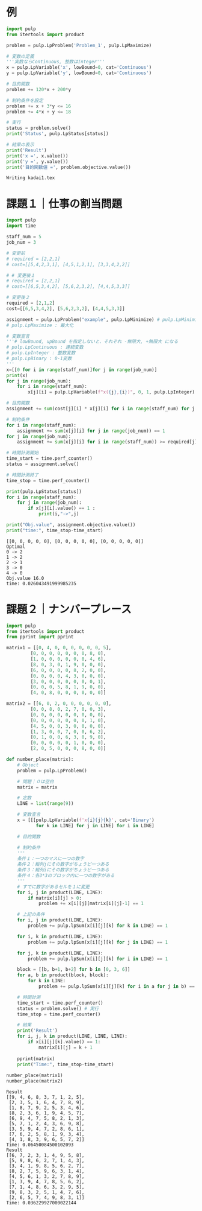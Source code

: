 # 例


```python
import pulp
from itertools import product

problem = pulp.LpProblem('Problem_1', pulp.LpMaximize)

# 変数の定義
'''実数ならContinuous, 整数はInteger'''
x = pulp.LpVariable('x', lowBound=0, cat='Continuous')
y = pulp.LpVariable('y', lowBound=0, cat='Continuous')

# 目的関数
problem += 120*x + 200*y

# 制約条件を設定
problem += x + 3*y <= 16
problem += 4*x + y <= 18

# 実行
status = problem.solve()
print('Status', pulp.LpStatus[status])

# 結果の表示
print('Result')
print('x =', x.value())
print('y =', y.value())
print('目的関数値 =', problem.objective.value())

```

    Writing kadai1.tex


# 課題１｜仕事の割当問題


```python
import pulp
import time

staff_num = 5 
job_num = 3

# 変更前
# required = [2,2,1] 
# cost=[[5,4,2,3,1], [4,5,1,2,1], [3,3,4,2,2]]

# # 変更後１
# required = [2,2,1] 
# cost=[[6,5,3,4,2], [5,6,2,3,2], [4,4,5,3,3]]

# 変更後２
required = [2,1,2] 
cost=[[6,5,3,4,2], [5,6,2,3,2], [4,4,5,3,3]]

assignment = pulp.LpProblem("example", pulp.LpMinimize) # pulp.LpMinimize : 最小化
# pulp.LpMaximize : 最大化

# 変数宣言
'''# lowBound, upBound を指定しないと、それぞれ -無限大, +無限大 になる 
# pulp.LpContinuous : 連続変数
# pulp.LpInteger : 整数変数
# pulp.LpBinary : 0-1変数
'''
x=[[0 for i in range(staff_num)]for j in range(job_num)]
print(x)
for j in range(job_num):
    for i in range(staff_num):
        x[j][i] = pulp.LpVariable(f"x({j},{i})", 0, 1, pulp.LpInteger)

# 目的関数
assignment += sum(cost[j][i] * x[j][i] for i in range(staff_num) for j in range(job_num))

# 制約条件
for i in range(staff_num):
    assignment += sum(x[j][i] for j in range(job_num)) == 1 
for j in range(job_num):
    assignment += sum(x[j][i] for i in range(staff_num)) >= required[j]

# 時間計測開始
time_start = time.perf_counter()
status = assignment.solve() 

# 時間計測終了
time_stop = time.perf_counter()

print(pulp.LpStatus[status]) 
for i in range(staff_num):
    for j in range(job_num):
        if x[j][i].value() == 1 :
            print(i,"->",j)

print("Obj.value", assignment.objective.value())
print("time:", time_stop-time_start)
```

    [[0, 0, 0, 0, 0], [0, 0, 0, 0, 0], [0, 0, 0, 0, 0]]
    Optimal
    0 -> 2
    1 -> 2
    2 -> 1
    3 -> 0
    4 -> 0
    Obj.value 16.0
    time: 0.026043491999985235


# 課題２｜ナンバープレース


```python
import pulp
from itertools import product
from pprint import pprint

matrix1 = [[0, 4, 0, 0, 0, 0, 0, 0, 5],
         [0, 0, 0, 0, 0, 0, 0, 8, 0],
         [1, 0, 0, 0, 0, 0, 0, 4, 6],
         [8, 0, 3, 0, 1, 9, 0, 0, 0],
         [6, 0, 0, 0, 0, 8, 2, 0, 0],
         [0, 0, 0, 0, 4, 3, 0, 0, 0],
         [3, 0, 0, 0, 0, 0, 0, 0, 1],
         [0, 0, 0, 5, 8, 1, 9, 0, 0],
         [4, 0, 8, 0, 0, 0, 0, 0, 0]] 

matrix2 = [[6, 0, 2, 0, 0, 0, 0, 0, 0],
         [0, 0, 8, 0, 2, 7, 0, 0, 3],
         [0, 0, 0, 0, 0, 0, 0, 0, 0],
         [0, 0, 0, 0, 0, 0, 0, 1, 0],
         [4, 5, 0, 0, 3, 0, 0, 0, 0],
         [1, 3, 0, 0, 7, 0, 0, 6, 2],
         [0, 1, 0, 0, 6, 3, 0, 9, 0],
         [0, 0, 0, 0, 0, 1, 0, 0, 0],
         [2, 0, 5, 0, 0, 0, 8, 0, 0]]

def number_place(matrix):
    # Object
    problem = pulp.LpProblem()

    # 問題｜０は空白
    matrix = matrix

    # 定数
    LINE = list(range(9))

    # 変数宣言
    x = [[[pulp.LpVariable(f'x{i}{j}{k}', cat='Binary')
           for k in LINE] for j in LINE] for i in LINE]           

    # 目的関数

    # 制約条件
    '''
    条件１：一つのマスに一つの数字
    条件２：縦列jにその数字がちょうど一つある
    条件３：縦列iにその数字がちょうど一つある
    条件４：各3*3のブロック内に一つの数字がある
    '''
    # すでに数字があるセルを１に変更
    for i, j in product(LINE, LINE):
        if matrix[i][j] > 0:
            problem += x[i][j][matrix[i][j]-1] == 1

    # 上記の条件
    for i, j in product(LINE, LINE):
        problem += pulp.lpSum(x[i][j][k] for k in LINE) == 1

    for i, k in product(LINE, LINE):
        problem += pulp.lpSum(x[i][j][k] for j in LINE) == 1

    for j, k in product(LINE, LINE):
        problem += pulp.lpSum(x[i][j][k] for i in LINE) == 1

    block = [[b, b+1, b+2] for b in [0, 3, 6]]
    for a, b in product(block, block):
        for k in LINE:
            problem += pulp.lpSum(x[i][j][k] for i in a for j in b) == 1

    # 時間計測
    time_start = time.perf_counter()
    status = problem.solve() # 実行
    time_stop = time.perf_counter()

    # 結果
    print('Result')
    for i, j, k in product(LINE, LINE, LINE):
        if x[i][j][k].value() == 1:
            matrix[i][j] = k + 1
        
    pprint(matrix)
    print("Time:", time_stop-time_start)
    
number_place(matrix1)
number_place(matrix2)
```

    Result
    [[9, 4, 6, 8, 3, 7, 1, 2, 5],
     [2, 3, 5, 1, 6, 4, 7, 8, 9],
     [1, 8, 7, 9, 2, 5, 3, 4, 6],
     [8, 2, 3, 6, 1, 9, 4, 5, 7],
     [6, 9, 4, 7, 5, 8, 2, 1, 3],
     [5, 7, 1, 2, 4, 3, 6, 9, 8],
     [3, 5, 9, 4, 7, 2, 8, 6, 1],
     [7, 6, 2, 5, 8, 1, 9, 3, 4],
     [4, 1, 8, 3, 9, 6, 5, 7, 2]]
    Time: 0.06450084500102093
    Result
    [[6, 7, 2, 3, 1, 4, 9, 5, 8],
     [5, 9, 8, 6, 2, 7, 1, 4, 3],
     [3, 4, 1, 9, 8, 5, 6, 2, 7],
     [8, 2, 7, 5, 9, 6, 3, 1, 4],
     [4, 5, 6, 1, 3, 2, 7, 8, 9],
     [1, 3, 9, 4, 7, 8, 5, 6, 2],
     [7, 1, 4, 8, 6, 3, 2, 9, 5],
     [9, 8, 3, 2, 5, 1, 4, 7, 6],
     [2, 6, 5, 7, 4, 9, 8, 3, 1]]
    Time: 0.036229927000022144



```python

```

